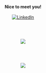 <div id = 'greeting' align='center'>
<strong>Nice to meet you!</strong>
<br><br>
<a href ="https://www.linkedin.com/in/ishaan-variava" target="_blank">
<img alt="LinkedIn" src="https://img.shields.io/badge/linkedin-%230077B5.svg?style=for-the-badge&logo=linkedin&logoColor=white">
</a>
</div>

<br><br>

<div id="stats" align='center'>

<img src = "https://github-readme-stats.vercel.app/api?username=5h3r10k&show_icons=true&bg_color=000&text_color=AAA&hide_border=true&icon_color=85F&include_all_commits=true&hide_title=true">

<br><br>

<img src = "https://github-readme-stats.vercel.app/api/top-langs/?username=5h3r10k&count_private=true&show_icons=true&bg_color=000&text_color=c2ced2&hide_border=true&icon_color=82F&layout=compact&langs_count=10">

</div>